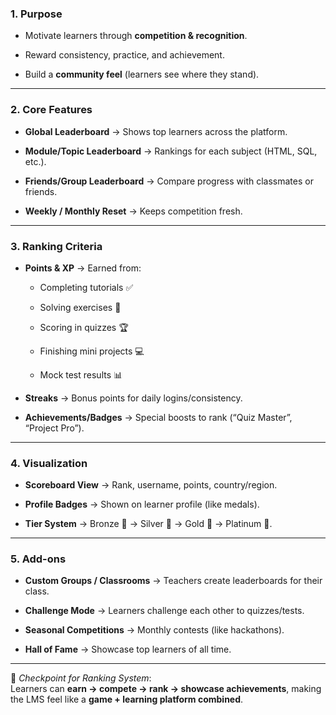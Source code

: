 ### **1. Purpose**

- Motivate learners through **competition & recognition**.
    
- Reward consistency, practice, and achievement.
    
- Build a **community feel** (learners see where they stand).
    

---

### **2. Core Features**

- **Global Leaderboard** → Shows top learners across the platform.
    
- **Module/Topic Leaderboard** → Rankings for each subject (HTML, SQL, etc.).
    
- **Friends/Group Leaderboard** → Compare progress with classmates or friends.
    
- **Weekly / Monthly Reset** → Keeps competition fresh.
    

---

### **3. Ranking Criteria**

- **Points & XP** → Earned from:
    
    - Completing tutorials ✅
        
    - Solving exercises 📝
        
    - Scoring in quizzes 🏆
        
    - Finishing mini projects 💻
        
    - Mock test results 📊
        
- **Streaks** → Bonus points for daily logins/consistency.
    
- **Achievements/Badges** → Special boosts to rank (“Quiz Master”, “Project Pro”).
    

---

### **4. Visualization**

- **Scoreboard View** → Rank, username, points, country/region.
    
- **Profile Badges** → Shown on learner profile (like medals).
    
- **Tier System** → Bronze 🥉 → Silver 🥈 → Gold 🥇 → Platinum 💎.
    

---

### **5. Add-ons**

- **Custom Groups / Classrooms** → Teachers create leaderboards for their class.
    
- **Challenge Mode** → Learners challenge each other to quizzes/tests.
    
- **Seasonal Competitions** → Monthly contests (like hackathons).
    
- **Hall of Fame** → Showcase top learners of all time.
    

---

📍 _Checkpoint for Ranking System_:  
Learners can **earn → compete → rank → showcase achievements**, making the LMS feel like a **game + learning platform combined**.